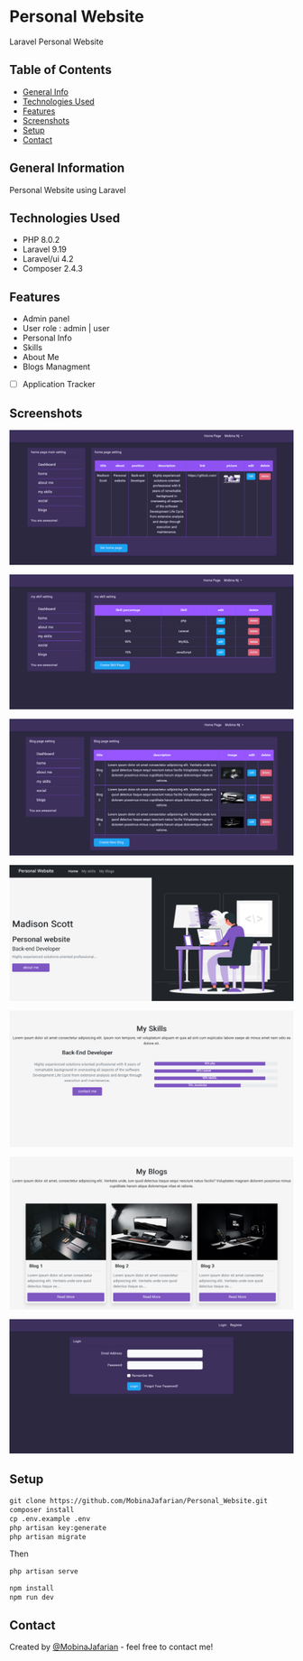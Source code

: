 
# Personal Website
Laravel Personal Website 


## Table of Contents
* [General Info](#general-information)
* [Technologies Used](#technologies-used)
* [Features](#features)
* [Screenshots](#screenshots)
* [Setup](#setup)
* [Contact](#contact)



## General Information
Personal Website using Laravel 


## Technologies Used
- PHP 8.0.2
- Laravel 9.19
- Laravel/ui 4.2
- Composer 2.4.3


## Features
- Admin panel
- User role : admin | user
- Personal Info
- Skills
- About Me
- Blogs Managment
- [ ] Application Tracker

## Screenshots
![laravel Personal website Dashboard screenshot](./public/images/ScreenShots/Screenshot%202023-01-26%20at%2016-30-43%20Personal%20Website.png)

![personal website skill screenshot](./public/images/ScreenShots/Screenshot%202023-01-26%20at%2016-31-35%20Personal%20Website.png)

![blog page screenshot](./public/images/ScreenShots/Screenshot%202023-01-26%20at%2016-33-03%20Personal%20Website.png)

![home page screenshot](./public/images/ScreenShots/Screenshot%202023-01-26%20at%2016-46-02%20Personal%20Website.png)

![skill page screenshot](./public/images/ScreenShots/Screenshot%202023-01-26%20at%2016-46-22%20Personal%20Website.png)

![blog page screenshot](./public/images/ScreenShots/Screenshot%202023-01-26%20at%2016-47-01%20Personal%20Website.png)

![login page screenshot](./public/images/ScreenShots/Screenshot%202023-01-26%20at%2016-45-22%20Personal%20Website.png)


## Setup

```
git clone https://github.com/MobinaJafarian/Personal_Website.git 
composer install
cp .env.example .env
php artisan key:generate
php artisan migrate
```
Then

```
php artisan serve
```
```
npm install
npm run dev
```
## Contact
Created by [@MobinaJafarian](https://github.com/MobinaJafarian) - feel free to contact me!
